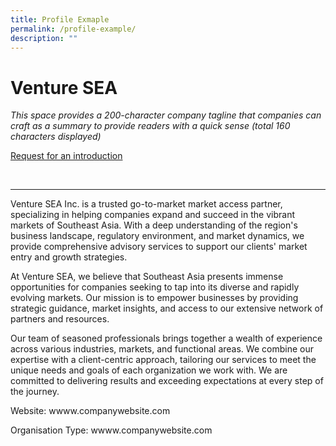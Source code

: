 ```yaml
---
title: Profile Exmaple
permalink: /profile-example/
description: ""
---
```

# Venture SEA

*This space provides a 200-character company tagline that companies can craft as a summary to provide readers with a quick sense (total 160 characters displayed)*

[Request for an introduction](d)

<br>

------

Venture SEA Inc. is a trusted go-to-market market access partner, specializing in helping companies expand and succeed in the vibrant markets of Southeast Asia. With a deep understanding of the region's business landscape, regulatory environment, and market dynamics, we provide comprehensive advisory services to support our clients' market entry and growth strategies.

At Venture SEA, we believe that Southeast Asia presents immense opportunities for companies seeking to tap into its diverse and rapidly evolving markets. Our mission is to empower businesses by providing strategic guidance, market insights, and access to our extensive network of partners and resources.

Our team of seasoned professionals brings together a wealth of experience across various industries, markets, and functional areas. We combine our expertise with a client-centric approach, tailoring our services to meet the unique needs and goals of each organization we work with. We are committed to delivering results and exceeding expectations at every step of the journey.

Website: wwww.companywebsite.com

Organisation Type: wwww.companywebsite.com

